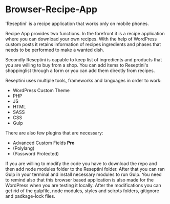 <h1>Browser-Recipe-App</h1>
'Reseptini' is a recipe application that works only on mobile phones.

Recipe App provides two functions. In the forefront it is a recipe application where you can download your own recipes. With the help of WordPress custom posts it retains information of recipes ingredients and phases that needs to be performed to make a wanted dish.

Secondly Reseptini is capable to keep list of ingredients and products that you are willing to buy from a shop. You can add items to Reseptini's shoppinglist through a form or you can add them directly from recipes.

Reseptini uses multiple tools, frameworks and languages in order to work:
<ul>
  <li>WordPress Custom Theme</li>
  <li>PHP</li>
  <li>JS</li>
  <li>HTML</li>
  <li>SASS</li>
  <li>CSS</li>
  <li>Gulp</li>
</ul>

There are also few plugins that are necessary:
<ul>
  <li>Advanced Custom Fields <b>Pro</b></li>
  <li>(Polylang)</li>
  <li>(Password Protected)</li>
</ul>

<p>If you are willing to modify the code you have to download the repo and then add node modules folder to the Reseptini folder. After that you can ran Gulp in your terminal and install necessary modules to run Gulp. You need to remind also that this browser based application is also made for the WordPress when you are testing it locally. After the modifications you can get rid of the gulpfile, node modules, styles and scirpts folders, gitignore and padkage-lock files.</p>